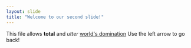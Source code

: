 ```yaml
---
layout: slide
title: "Welcome to our second slide!"
---
```

This file allows **total** and *utter* [world's domination](https://media.makeameme.org/created/lets-go-global.jpg)
Use the left arrow to go back!
